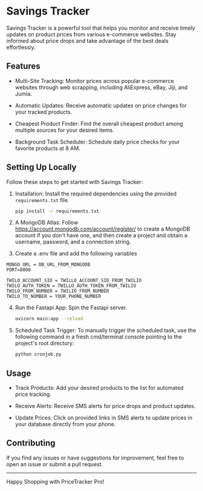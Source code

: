 # Savings Tracker

Savings Tracker is a powerful tool that helps you monitor and receive timely updates on product prices from various e-commerce websites. Stay informed about price drops and take advantage of the best deals effortlessly.


## Features

- Multi-Site Tracking: Monitor prices across popular e-commerce websites through web scrapping, including AliExpress, eBay, Jiji, and Jumia.

- Automatic Updates: Receive automatic updates on price changes for your tracked products.

- Cheapest Product Finder: Find the overall cheapest product among multiple sources for your desired items.

- Background Task Scheduler: Schedule daily price checks for your favorite products at 8 AM.


## Setting Up Locally

Follow these steps to get started with Savings Tracker:

1. Installation: Install the required dependencies using the provided `requirements.txt` file.

    ```bash
    pip install -r requirements.txt
    ```
2. A MongoDB Atlas: Follow https://account.mongodb.com/account/register/ to create a MongoDB account if you don't have one, and then create a project and obtain a username, password, and a connection string.

3. Create a .env file and add the following variables

```
MONGO_URL = DB_URL_FROM_MONGODB
PORT=8000

TWILO_ACCOUNT_SID = TWILLO_ACCOUNT_SID_FROM_TWILIO
TWILO_AUTH_TOKEN = TWILLO_AUTH_TOKEN_FROM_TWILIO
TWILO_FROM_NUMBER = TWILIO_FROM_NUMBER
TWILO_TO_NUMBER = YOUR_PHONE_NUMBER
```

4. Run the Fastapi App: Spin the Fastapi server.

    ```bash
    uvicorn main:app --reload
    ```

5. Scheduled Task Trigger: To manually trigger the scheduled task, use the following command in a fresh cmd/terminal console pointing to the project's root directory:

    ```bash
    python cronjob.py
    ```


## Usage

- Track Products: Add your desired products to the list for automated price tracking.

- Receive Alerts: Receive SMS alerts for price drops and product updates.

- Update Prices: Click on provided links in SMS alerts to update prices in your database directly from your phone.


## Contributing

If you find any issues or have suggestions for improvement, feel free to open an issue or submit a pull request.


---

Happy Shopping with PriceTracker Pro!
